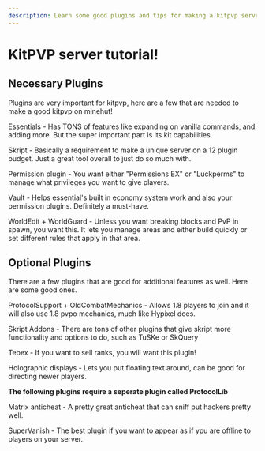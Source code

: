 ```yaml
---
description: Learn some good plugins and tips for making a kitpvp server!
---
```


# KitPVP server tutorial!

## Necessary Plugins

Plugins are very important for kitpvp, here are a few that are needed to make a good kitpvp on minehut!

Essentials - Has TONS of features like expanding on vanilla commands, and adding more. But the super important part is its kit capabilities.

Skript - Basically a requirement to make a unique server on a 12 plugin budget. Just a great tool overall to just do so much with.

Permission plugin - You want either "Permissions EX" or "Luckperms" to manage what privileges you want to give players.

Vault - Helps essential's built in economy system work and also your permission plugins. Definitely a must-have.

WorldEdit + WorldGuard - Unless you want breaking blocks and PvP in spawn, you want this. It lets you manage areas and either build quickly or set different rules that apply in that area.

## Optional Plugins

There are a few plugins that are good for additional features as well. Here are some good ones.

ProtocolSupport + OldCombatMechanics - Allows 1.8 players to join and it will also use 1.8 pvpo mechanics, much like Hypixel does.

Skript Addons - There are tons of other plugins that give skript more functionality and options to do, such as TuSKe or SkQuery

Tebex - If you want to sell ranks, you will want this plugin!

Holographic displays - Lets you put floating text around, can be good for directing newer players.

**The following plugins require a seperate plugin called ProtocolLib**

Matrix anticheat - A pretty great anticheat that can sniff put hackers pretty well. 

SuperVanish - The best plugin if you want to appear as if ypu are offline to players on your server.

